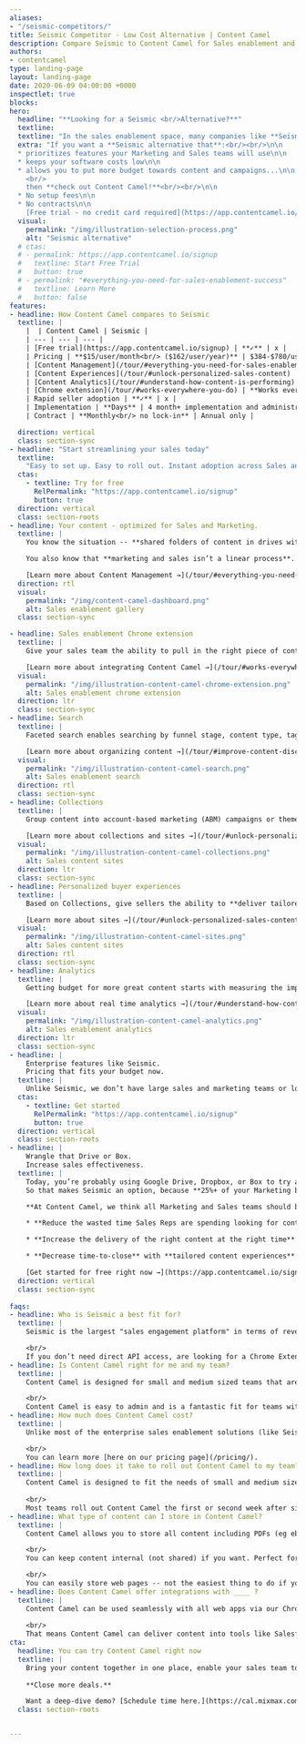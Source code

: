 ```yaml
---
aliases:
- "/seismic-competitors/"
title: Seismic Competitor - Low Cost Alternative | Content Camel
description: Compare Seismic to Content Camel for Sales enablement and marketing content management
authors:
- contentcamel
type: landing-page
layout: landing-page
date: 2020-06-09 04:00:00 +0000
inspectlet: true
blocks: 
hero:
  headline: "**Looking for a Seismic <br/>Alternative?**"
  textline: 
  textline: "In the sales enablement space, many companies like **Seismic**, ShowPad, and Highspot are vying to get you on their enterprise sales enablement software. And you bear the costs -- to fund their large sales teams and massive marketing budgets."
  extra: "If you want a **Seismic alternative that**:<br/><br/>\n\n
  * prioritizes features your Marketing and Sales teams will use\n\n
  * keeps your software costs low\n\n
  * allows you to put more budget towards content and campaigns...\n\n
    <br/>
    then **check out Content Camel!**<br/><br/>\n\n
  * No setup fees\n\n
  * No contracts\n\n
    [Free trial - no credit card required](https://app.contentcamel.io/signup)"
  visual:
    permalink: "/img/illustration-selection-process.png"
    alt: "Seismic alternative"
  # ctas:
  # - permalink: https://app.contentcamel.io/signup
  #   textline: Start Free Trial
  #   button: true
  # - permalink: "#everything-you-need-for-sales-enablement-success"
  #   textline: Learn More
  #   button: false
features:
- headline: How Content Camel compares to Seismic
  textline: |
    |  | Content Camel | Seismic |
    | --- | --- | --- | 
    | [Free trial](https://app.contentcamel.io/signup) | **✓** | x | 
    | Pricing | **$15/user/month<br/> ($162/user/year)** | $384-$780/user/year<br/> (annual only!) |
    | [Content Management](/tour/#everything-you-need-for-sales-enablement-success) | **✓** | ✓ |
    | [Content Experiences](/tour/#unlock-personalized-sales-content) | **✓** | LiveDocs |
    | [Content Analytics](/tour/#understand-how-content-is-performing) | **✓** | ✓ |
    | [Chrome extension](/tour/#works-everywhere-you-do) | **Works everywhere**<br/> Use in Salesloft, Outreach, Salesforce, Pipedrive, Gmail, and more | Chrome Extension for LiveSend links. Not widely used by customer base. |
    | Rapid seller adoption | **✓** | x |
    | Implementation | **Days** | 4 month+ implementation and administration through separate tools<br/> +setup costs |
    | Contract | **Monthly<br/> no lock-in** | Annual only |

  direction: vertical
  class: section-sync
- headline: "Start streamlining your sales today"
  textline: 
    "Easy to set up. Easy to roll out. Instant adoption across Sales and Marketing. Consider how Content Camel can help you drive more value from your content and close deals faster.\n\n"
  ctas:
    - textline: Try for free
      RelPermalink: "https://app.contentcamel.io/signup"
      button: true
  direction: vertical
  class: section-roots
- headline: Your content - optimized for Sales and Marketing.
  textline: |
    You know the situation -- **shared folders of content in drives with no context, no idea if the content** (ebooks, decks, white papers, one-pagers, battlecards) **is up to date, no idea if it’s the right asset that you should send** at the stage your deals are in. And that’s **if you can even find it**.

    You also know that **marketing and sales isn’t a linear process**. Prospects are engaging across all parts of your funnel, and your teams have created great content, but that only matters if it’s used. **Just like Seismic, Content Camel acts as a content management system for all your internal and external sales collateral**, allows you to centralize sales plays, enhances marketing-sales feedback and communication, and provides customizable buyer engagement experiences. 

    [Learn more about Content Management →](/tour/#everything-you-need-for-sales-enablement-success)
  direction: rtl
  visual:
    permalink: "/img/content-camel-dashboard.png"
    alt: Sales enablement gallery
  class: section-sync

- headline: Sales enablement Chrome extension
  textline: |
    Give your sales team the ability to pull in the right piece of content into their existing workflows in Gmail, Salesforce, Drift, Salesloft and more.

    [Learn more about integrating Content Camel →](/tour/#works-everywhere-you-do)
  visual:
    permalink: "/img/illustration-content-camel-chrome-extension.png"
    alt: Sales enablement chrome extension
  direction: ltr
  class: section-sync
- headline: Search
  textline: |
    Faceted search enables searching by funnel stage, content type, tags, and across your asset metadata. Make it easy for Sales to discover assets aligned with the buyer's journey.

    [Learn more about organizing content →](/tour/#improve-content-discovery)
  visual:
    permalink: "/img/illustration-content-camel-search.png"
    alt: Sales enablement search
  direction: rtl
  class: section-sync
- headline: Collections
  textline: |
    Group content into account-based marketing (ABM) campaigns or themed playbooks. **Collections enable easy grouping, filtering and personalization of content.**

    [Learn more about collections and sites →](/tour/#unlock-personalized-sales-content)
  visual:
    permalink: "/img/illustration-content-camel-collections.png"
    alt: Sales content sites
  direction: ltr
  class: section-sync
- headline: Personalized buyer experiences
  textline: |
    Based on Collections, give sellers the ability to **deliver tailored microsite pages for your prospects**. Great for ABM and personalized followup.

    [Learn more about sites →](/tour/#unlock-personalized-sales-content)
  visual:
    permalink: "/img/illustration-content-camel-sites.png"
    alt: Sales content sites
  direction: rtl
  class: section-sync
- headline: Analytics
  textline: |
    Getting budget for more great content starts with measuring the impact. Did anyone use those last launch materials? The latest deck? **Now you'll know.**

    [Learn more about real time analytics →](/tour/#understand-how-content-is-performing)
  visual:
    permalink: "/img/illustration-content-camel-analytics.png"
    alt: Sales enablement analytics
  direction: ltr
  class: section-sync
- headline: |
    Enterprise features like Seismic.
    Pricing that fits your budget now.
  textline: |
    Unlike Seismic, we don’t have large sales and marketing teams or loads of investors to pay back. **We do have a dedication to building features you’ll actually use** and making sure that you get the most out of them. We think everyone should be able to **deliver a great sales experience to their prospects and customers**.
  ctas:
    - textline: Get started
      RelPermalink: "https://app.contentcamel.io/signup"
      button: true
  direction: vertical
  class: section-roots
- headline: |
    Wrangle that Drive or Box.
    Increase sales effectiveness.
  textline: |
    Today, you’re probably using Google Drive, Dropbox, or Box to try and organize your customer-facing and internal sales materials. But **your drives are a jumble of internal and external docs, work in progress, and content that you have no idea whether it’s up to date or not**. With all those messy folders, it’s hard to find what you need when you need it and even harder to figure out if it’s accurate.
    So that makes Seismic an option, because **25%+ of your Marketing budget might be going to content, but 70% of that content won’t ever be used by Sales**. But unless you have a zillion sales reps and an uncapped budget for sales enablement, you’ll find it difficult to navigate the costs of sales enablement software.

    **At Content Camel, we think all Marketing and Sales teams should be the most effective and efficient they can be**, and we’re here to help with that. Together, let’s:

    * **Reduce the wasted time Sales Reps are spending looking for content** (Up to 43 hours per month!).

    * **Increase the delivery of the right content at the right time** with easily organized assets that map to your buyer’s journey.

    * **Decrease time-to-close** with **tailored content experiences** and **increasing the Sales-Marketing feedback loop**.

    [Get started for free right now →](https://app.contentcamel.io/signup)
  direction: vertical
  class: section-sync
  
faqs:
- headline: Who is Seismic a best fit for?
  textline: |
    Seismic is the largest "sales engagement platform" in terms of revenue. Seismic describes itself as a “centralized single-source-of-truth for all your company collateral, for a stellar buying experience”. If you are a very large enterprise that needs robust API access and "predictive content recommendations", then Seismic may be a fit. 

    <br/>
    If you don’t need direct API access, are looking for a Chrome Extension that makes your content available in all your apps, and are looking for a simple approach to enable sales with findable content and the ability to customize buyer experiences, then Content Camel is a fantastic fit.
- headline: Is Content Camel right for me and my team?
  textline: |
    Content Camel is designed for small and medium sized teams that are focused on improving their sales productivity and making the most out of their existing marketing budget for content. We’ve designed for enterprise-scale performance, delivered at SMB pricing, but with features that make individual reps ramp up quickly and stick with the product. 

    <br/>
    Content Camel is easy to admin and is a fantastic fit for teams with about 5-30+ sellers. 
- headline: How much does Content Camel cost?
  textline: |
    Unlike most of the enterprise sales enablement solutions (like Seismic), Content Camel starts at just $15 per user, with no minimum, no set up costs, and no expensive consulting necessary. That's a huge savings we'd love to see you plow back into great content for your team!

    <br/>
    You can learn more [here on our pricing page](/pricing/).  
- headline: How long does it take to roll out Content Camel to my team?
  textline: |
    Content Camel is designed to fit the needs of small and medium sized, fast moving teams. 
    
    <br/>
    Most teams roll out Content Camel the first or second week after signing up -- after they’ve added and imported their most valuable marketing and sales assets.
- headline: What type of content can I store in Content Camel?
  textline: |
    Content Camel allows you to store all content including PDFs (eg ebooks, white papers, battlecards), web page links (eg blog posts, customer stories, industry articles), decks (eg Powerpoint/Keynote slides), images (eg infographics), and sales-focused video content.

    <br/>
    You can keep content internal (not shared) if you want. Perfect for decks.

    <br/>
    You can easily store web pages -- not the easiest thing to do if you're using drives/boxes today.
- headline: Does Content Camel offer integrations with ____ ?
  textline: |
    Content Camel can be used seamlessly with all web apps via our Chrome Extension. 
    
    <br/>
    That means Content Camel can deliver content into tools like Salesforce, Pipedrive, Gmail, Outlook Web, Salesloft, Outreach, Hubspot, and more.
cta:
  headline: You can try Content Camel right now
  textline: |
    Bring your content together in one place, enable your sales team to have better conversations with prospects, increase Marketing-Sales communication, and prove the impact of content marketing today.
    
    **Close more deals.**

    Want a deep-dive demo? [Schedule time here.](https://cal.mixmax.com/shanley/cc45)
  class: section-roots


---
```


